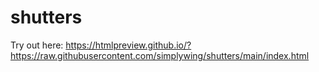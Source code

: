 # shutters

Try out here: https://htmlpreview.github.io/?https://raw.githubusercontent.com/simplywing/shutters/main/index.html